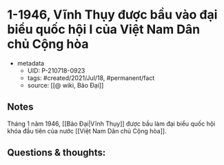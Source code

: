 # 1-1946, Vĩnh Thụy được bầu vào đại biểu quốc hội I của Việt Nam Dân chủ Cộng hòa

- metadata
	- UID: P-210718-0923
	- tags: #created/2021/Jul/18, #permanent/fact 
	- source: [[@ wiki, Bảo Đại]]

## Notes
Tháng 1 năm 1946, [[Bảo Đại|Vĩnh Thụy]] được bầu làm đại biểu quốc hội khóa đầu tiên của nước [[Việt Nam Dân chủ Cộng hòa]].

## Questions & thoughts:
